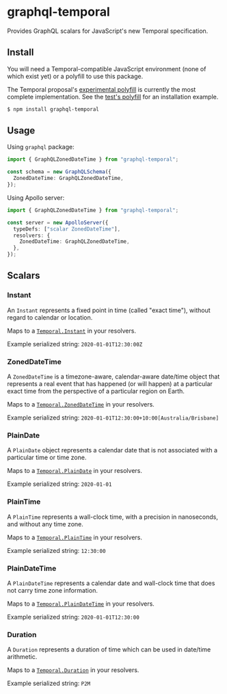 # graphql-temporal

Provides GraphQL scalars for JavaScript's new Temporal specification.

## Install

You will need a Temporal-compatible JavaScript environment (none of which exist yet) or a polyfill to use this package.

The Temporal proposal's [experimental polyfill](https://www.npmjs.com/package/proposal-temporal) is currently the most complete implementation. See the [test's polyfill](src/polyfill.ts) for an installation example.

```sh
$ npm install graphql-temporal
```

## Usage

Using `graphql` package:

```ts
import { GraphQLZonedDateTime } from "graphql-temporal";

const schema = new GraphQLSchema({
  ZonedDateTime: GraphQLZonedDateTime,
});
```

Using Apollo server:

```ts
import { GraphQLZonedDateTime } from "graphql-temporal";

const server = new ApolloServer({
  typeDefs: ["scalar ZonedDateTime"],
  resolvers: {
    ZonedDateTime: GraphQLZonedDateTime,
  },
});
```

## Scalars

### Instant

An `Instant` represents a fixed point in time (called "exact time"), without regard to calendar or location.

Maps to a [`Temporal.Instant`](https://tc39.es/proposal-temporal/docs/instant.html) in your resolvers.

Example serialized string: `2020-01-01T12:30:00Z`

### ZonedDateTime

A `ZonedDateTime` is a timezone-aware, calendar-aware date/time object that represents a real event that has happened (or will happen) at a particular exact time from the perspective of a particular region on Earth.

Maps to a [`Temporal.ZonedDateTime`](https://tc39.es/proposal-temporal/docs/zoneddatetime.html) in your resolvers.

Example serialized string: `2020-01-01T12:30:00+10:00[Australia/Brisbane]`

### PlainDate

A `PlainDate` object represents a calendar date that is not associated with a particular time or time zone.

Maps to a [`Temporal.PlainDate`](https://tc39.es/proposal-temporal/docs/plaindate.html) in your resolvers.

Example serialized string: `2020-01-01`

### PlainTime

A `PlainTime` represents a wall-clock time, with a precision in nanoseconds, and without any time zone.

Maps to a [`Temporal.PlainTime`](https://tc39.es/proposal-temporal/docs/plaintime.html) in your resolvers.

Example serialized string: `12:30:00`

### PlainDateTime

A `PlainDateTime` represents a calendar date and wall-clock time that does not carry time zone information.

Maps to a [`Temporal.PlainDateTime`](https://tc39.es/proposal-temporal/docs/plaindatetime.html) in your resolvers.

Example serialized string: `2020-01-01T12:30:00`

### Duration

A `Duration` represents a duration of time which can be used in date/time arithmetic.

Maps to a [`Temporal.Duration`](https://tc39.es/proposal-temporal/docs/duration.html) in your resolvers.

Example serialized string: `P2M`
